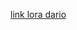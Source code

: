[link lora dario](https://datasheet.lcsc.com/lcsc/2201210930_Chengdu-Ebyte-Elec-Tech-E22-400T30S_C2971740.pdf)
